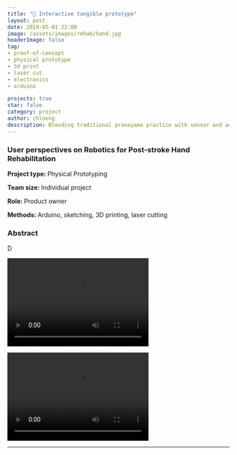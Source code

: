 ```yaml
---
title: "🧘 ‍Interactive tangible prototype"
layout: post
date: 2019-05-01 22:00
image: /assets/images/rehab/hand.jpg
headerImage: false
tag:
- proof-of-concept
- physical prototype
- 3d print
- laser cut
- electronics
- arduino

projects: true
star: false
category: project
author: chloeng
description: Blending traditional pranayama practice with sensor and actuators.
---
```


### User perspectives on Robotics for Post-stroke Hand Rehabilitation
<b>Project type: </b> Physical Prototyping

<b>Team size: </b> Individual project

<b>Role: </b> Product owner

<b>Methods: </b> Arduino, sketching, 3D printing, laser cutting

### Abstract
D

<video src="https://chloenhy.github.io/assets/images/pcp/pcp-backyard.mp4" width="320" height="200" controls preload></video>

<video src="https://chloenhy.github.io/assets/images/pcp/pcp-test.mp4" width="320" height="200" controls preload></video>

---

